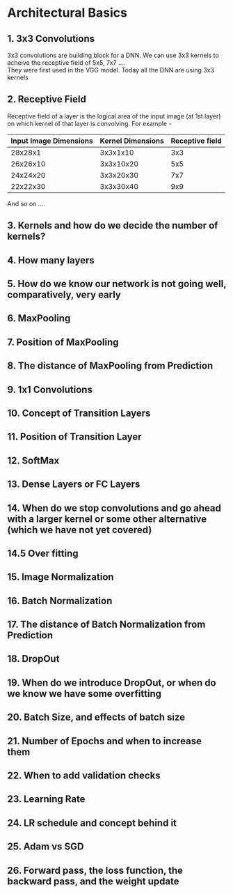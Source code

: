 # **Architectural Basics** #

## 1. 3x3 Convolutions
3x3 convolutions are building block for a DNN. We can use 3x3 kernels to acheive the receptive field of 5x5, 7x7 ....   
They were first used in the VGG model. Today all the DNN are using 3x3 kernels
## 2. Receptive Field
Receptive field of a layer is the logical area of the input image (at 1st layer) on which kernel of that layer is convolving. For example -   

| Input Image Dimensions | Kernel Dimensions | Receptive field |
| ---------------------- | ----------------- | ---------------- |
| 28x28x1 | 3x3x1x10 | 3x3 |
| 26x26x10 | 3x3x10x20 | 5x5 |
| 24x24x20 | 3x3x20x30 | 7x7 |
| 22x22x30 | 3x3x30x40 | 9x9 |
And so on ....

## 3. Kernels and how do we decide the number of kernels?
## 4. How many layers
## 5. How do we know our network is not going well, comparatively, very early
## 6. MaxPooling
## 7. Position of MaxPooling
## 8. The distance of MaxPooling from Prediction
## 9. 1x1 Convolutions
## 10. Concept of Transition Layers
## 11. Position of Transition Layer
## 12. SoftMax
## 13. Dense Layers or FC Layers
## 14. When do we stop convolutions and go ahead with a larger kernel or some other alternative (which we have not yet covered)
## 14.5 Over fitting
## 15. Image Normalization
## 16. Batch Normalization
## 17. The distance of Batch Normalization from Prediction
## 18. DropOut
## 19. When do we introduce DropOut, or when do we know we have some overfitting
## 20. Batch Size, and effects of batch size
## 21. Number of Epochs and when to increase them
## 22. When to add validation checks
## 23. Learning Rate
## 24. LR schedule and concept behind it
## 25. Adam vs SGD
## 26. Forward pass, the loss function, the backward pass, and the weight update

